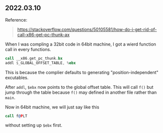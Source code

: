 2022.03.10
---

Reference:
> https://stackoverflow.com/questions/50105581/how-do-i-get-rid-of-call-x86-get-pc-thunk-ax

When I was compling a 32bit code in 64bit machine, I got a wierd function call in every functions.

```asm
call __x86.get_pc_thunk.bx
addl $_GLOBAL_OFFSET_TABLE, %ebx
```

This is because the complier defaults to generating "position-independent" excutables.

After `addl`, `$ebx` now points to the global offset table. This will call `f()` but jump through the table because `f()` may defined in another file rather than `main`.

Now in 64bit machine, we will just say like this

```asm
call f@PLT
```
without setting up `$ebx` first.
